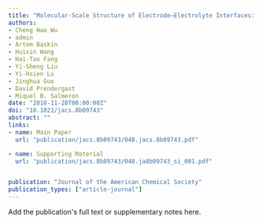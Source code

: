 ```yaml
---
title: "Molecular-Scale Structure of Electrode–Electrolyte Interfaces: The Case of Platinum in Aqueous Sulfuric Acid"
authors:
- Cheng Hao Wu
- admin
- Artem Baskin
- Huixin Wang
- Hai-Tao Fang
- Yi-Sheng Liu
- Yi-Hsien Lu
- Jinghua Guo
- David Prendergast
- Miquel B. Salmeron
date: "2018-11-28T00:00:00Z"
doi: "10.1021/jacs.8b09743"
abstract: ""
links:
- name: Main Paper
  url: "publication/jacs.8b09743/048.jacs.8b09743.pdf"

- name: Supporting Material
  url: "publication/jacs.8b09743/048.ja8b09743_si_001.pdf"


publication: "Journal of the American Chemical Society"
publication_types: ["article-journal"]
---
```


Add the publication's full text or supplementary notes here.
